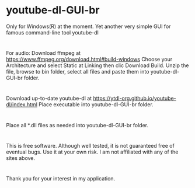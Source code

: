 # youtube-dl-GUI-br
Only for Windows(R) at the moment. Yet another very simple GUI for famous command-line tool youtube-dl
#
For audio: Download ffmpeg at https://www.ffmpeg.org/download.html#build-windows Choose your Architecture and select Static at Linking then clic Download Build. Unzip the file, browse to bin folder, select all files and paste them into youtube-dl-GUI-br folder.
#
Download up-to-date youtube-dl at https://ytdl-org.github.io/youtube-dl/index.html Place executable into youtube-dl-GUI-br folder.
#
Place all *.dll files as needed into youtube-dl-GUI-br folder.
#
This is free software. Although well tested, it is not guaranteed free of eventual bugs. Use it at your own risk. I am not affiliated with any of the sites above.
#
Thank you for your interest in my application.
